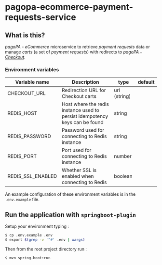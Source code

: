 # pagopa-ecommerce-payment-requests-service

## What is this?

_pagoPA - eCommerce_ microservice to retrieve _payment requests_ data or manage _carts_ (a set of _payment requests_) with redirects to [_pagoPA – Checkout_](https://checkout.pagopa.it).

### Environment variables

| Variable name     | Description                                                                 | type         | default |
|-------------------|-----------------------------------------------------------------------------|--------------|---------|
| CHECKOUT_URL      | Redirection URL for Checkout carts                                          | url (string) |         |
| REDIS_HOST        | Host where the redis instance used to persist idempotency keys can be found | string       |         |
| REDIS_PASSWORD    | Password used for connecting to Redis instance                              | string       |         |
| REDIS_PORT        | Port used for connecting to Redis instance                                  | number       |         |
| REDIS_SSL_ENABLED | Whether SSL is enabled when connecting to Redis                             | boolean      |         |

An example configuration of these environment variables is in the `.env.example` file.

## Run the application with `springboot-plugin`

Setup your environment typing :
```sh
$ cp .env.example .env
$ export $(grep -v '^#' .env | xargs)
```

Then from the root project directory run :
```sh
$ mvn spring-boot:run
```
